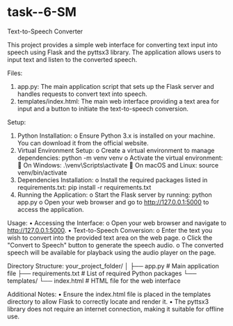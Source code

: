 # task--6-SM

Text-to-Speech Converter

This project provides a simple web interface for converting text input into speech using Flask and the pyttsx3 library. The application allows users to input text and listen to the converted speech.

Files:
1.	app.py: The main application script that sets up the Flask server and handles requests to convert text into speech.
2.	templates/index.html: The main web interface providing a text area for input and a button to initiate the text-to-speech conversion.

Setup:
1.	Python Installation:
o	Ensure Python 3.x is installed on your machine. You can download it from the official website.
2.	Virtual Environment Setup:
o	Create a virtual environment to manage dependencies:
python -m venv venv
o	Activate the virtual environment:
	On Windows:
.\venv\Scripts\activate
	On macOS and Linux:
source venv/bin/activate
3.	Dependencies Installation:
o	Install the required packages listed in requirements.txt:
pip install -r requirements.txt
4.	Running the Application:
o	Start the Flask server by running:
python app.py
o	Open your web browser and go to http://127.0.0.1:5000 to access the application.

Usage:
•	Accessing the Interface:
o	Open your web browser and navigate to http://127.0.0.1:5000.
•	Text-to-Speech Conversion:
o	Enter the text you wish to convert into the provided text area on the web page.
o	Click the "Convert to Speech" button to generate the speech audio.
o	The converted speech will be available for playback using the audio player on the page.

Directory Structure:
your_project_folder/
│
├── app.py                  # Main application file
├── requirements.txt        # List of required Python packages
└── templates/
    └── index.html          # HTML file for the web interface

Additional Notes:
•	Ensure the index.html file is placed in the templates directory to allow Flask to correctly locate and render it.
•	The pyttsx3 library does not require an internet connection, making it suitable for offline use.
